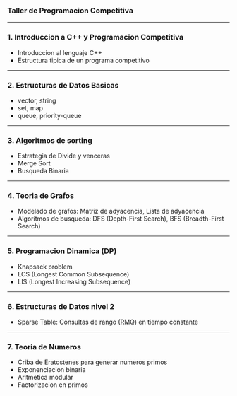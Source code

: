 ### Taller de Programacion Competitiva

---

### 1. Introduccion a C++ y Programacion Competitiva
- Introduccion al lenguaje C++
- Estructura tipica de un programa competitivo

---

### 2. Estructuras de Datos Basicas
- vector, string
- set, map
- queue, priority-queue

---

### 3. Algoritmos de sorting
- Estrategia de Divide y venceras
- Merge Sort
- Busqueda Binaria

---

### 4. Teoria de Grafos
- Modelado de grafos: Matriz de adyacencia, Lista de adyacencia
- Algoritmos de busqueda: DFS (Depth-First Search), BFS (Breadth-First Search)

---

### 5. Programacion Dinamica (DP)
- Knapsack problem
- LCS (Longest Common Subsequence)
- LIS (Longest Increasing Subsequence)

---

### 6. Estructuras de Datos nivel 2
- Sparse Table: Consultas de rango (RMQ) en tiempo constante

---

### 7. Teoria de Numeros
- Criba de Eratostenes para generar numeros primos
- Exponenciacion binaria
- Aritmetica modular
- Factorizacion en primos
